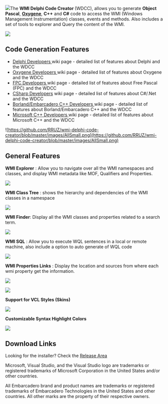 ![](https://github.com/RRUZ/wmi-delphi-code-creator/blob/master/images/logo_s.png)The <strong>WMI Delphi Code Creator </strong> (WDCC), allows you to generate <strong>Object Pascal</strong>,  <strong>[Oxygene](http://www.elementscompiler.com/elements/oxygene/default.aspx)</strong>, <strong>C++</strong> and <strong>C#</strong> code to access the WMI (Windows Management Instrumentation) classes, events and methods. Also includes a set of tools to explorer and Query the content of the WMI.

[![](https://theroadtodelphi.files.wordpress.com/2014/07/followrruz.png)](https://twitter.com/RUZ)

## Code Generation Features ##
<ul>
 <li><a href='https://github.com/RRUZ/wmi-delphi-code-creator/wiki/DelphiDevelopers'>Delphi Developers </a> wiki page - detailed list of features about Delphi and the WDCC</li>
 <li><a href='https://github.com/RRUZ/wmi-delphi-code-creator/wiki/Oxygene-Developers'>Oxygene  Developers </a> wiki page - detailed list of features about Oxygene and the WDCC</li>
 <li><a href='https://github.com/RRUZ/wmi-delphi-code-creator/wiki/FPCDevelopers'>FPC Developers </a>wiki page - detailed list of features about Free Pascal (FPC) and the WDCC</li>
 <li><a href='https://github.com/RRUZ/wmi-delphi-code-creator/wiki/CSharpDevelopers'>CSharp Developers</a>  wiki page - detailed list of features about C#/.Net and the WDCC</li>
 <li><a href='https://github.com/RRUZ/wmi-delphi-code-creator/wiki/BorlandCPPDevelopers'>Borland/Embarcadero C++ Developers </a> wiki page - detailed list of features about Borland/Embarcadero C++ and the WDCC</li>
 <li><a href='https://github.com/RRUZ/wmi-delphi-code-creator/wiki/MSCPPDevelopers'>Microsoft C++ Developers </a>wiki page - detailed list of features about Microsoft C++ and the WDCC</li>
</ul>

![https://github.com/RRUZ/wmi-delphi-code-creator/blob/master/images/AllSmall.png](https://github.com/RRUZ/wmi-delphi-code-creator/blob/master/images/AllSmall.png)

## General Features ##

**WMI Explorer** : Allow you to navigate over all the WMI namespaces and classes, and display WMI metadata like MOF, Qualifiers and Properties.

![](https://github.com/RRUZ/wmi-delphi-code-creator/blob/master/images/Explorer1.png)

**WMI Class Tree** : shows the hierarchy and dependencies of the WMI classes in a namespace

![](https://github.com/RRUZ/wmi-delphi-code-creator/blob/master/images/WMITree.png)

**WMI Finder**: Display all the WMI classes and properties related to a search term.

![](https://github.com/RRUZ/wmi-delphi-code-creator/blob/master/images/WMIFinder.png)

**WMI SQL** : Allow you to execute WQL sentences in a local or remote machine, also include a option to auto generate of WQL code

![](https://github.com/RRUZ/wmi-delphi-code-creator/blob/master/images/WQL.png)

**WMI Properties Links** : Display the location and sources from where each wmi property get the information.

![](https://github.com/RRUZ/wmi-delphi-code-creator/blob/master/images/WMILinks.png)

![](https://github.com/RRUZ/wmi-delphi-code-creator/blob/master/images/WMIOnline.png)

**Support for VCL Styles (Skins)**

![](https://github.com/RRUZ/wmi-delphi-code-creator/blob/master/images/WMDCC_SettingsGUI.png)

**Customizable Syntax Highlight Colors**

![](https://github.com/RRUZ/wmi-delphi-code-creator/blob/master/images/WMDCC_SettingsSyntaxHigh.png)


## Download Links ##

Looking for the installer? Check the [Release Area](https://github.com/RRUZ/wmi-delphi-code-creator/releases/latest) 


Microsoft, Visual Studio, and the Visual Studio logo are trademarks or registered trademarks of Microsoft Corporation in the United States and/or other countries.

All Embarcadero brand and product names are trademarks or registered trademarks of Embarcadero Technologies in the United States and other countries. All other marks are the property of their respective owners.

